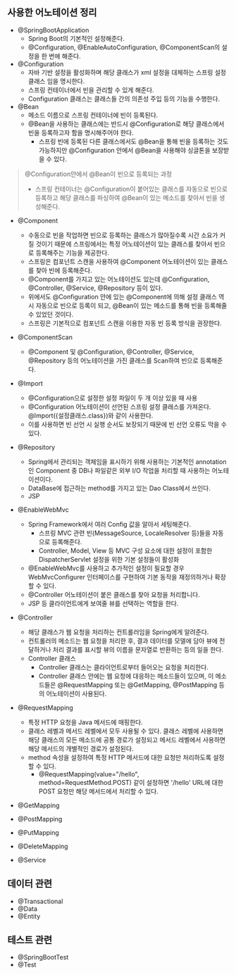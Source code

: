 ## 사용한 어노테이션 정리
- @SpringBootApplication
    - Spring Boot의 기본적인 설정해준다.
    - @Configuration, @EnableAutoConfiguration, @ComponentScan의 설정을 한 번에 해준다.
- @Configuration
    - 자바 기반 설정을 활성화하며 해당 클래스가 xml 설정을 대체하는 스프링 설정 클래스 임을 명시한다.
    - 스프링 컨테이너에서 빈을 관리할 수 있게 해준다.
    - Configuration 클래스는 클래스들 간의 의존성 주입 등의 기능을 수행한다.
- @Bean
    - 메소드 이름으로 스프링 컨테이너에 빈이 등록된다.
    - @Bean을 사용하는 클래스에는 반드시 @Configuration로 해당 클래스에서 빈을 등록하고자 함을 명시해주어야 한다.
        - 스프링 빈에 등록된 다른 클래스에서도 @Bean을 통해 빈을 등록하는 것도 가능하지만 @Configuration 안에서 @Bean을 사용해야 싱글톤을 보장받을 수 있다.

> @Configuration안에서 @Bean이 빈으로 등록되는 과정
> 
> - 스프링 컨테이너는 @Configuration이 붙어있는 클래스를 자동으로 빈으로 등록하고 해당 클래스를 파싱하여 @Bean이 있는 메소드를 찾아서 빈을 생성해준다.
- @Component
    - 수동으로 빈을 작업하면 빈으로 등록하는 클래스가 많아질수록 시간 소요가 커질 것이기 때문에 스프링에서는 특정 어노테이션이 있는 클래스를 찾아서 빈으로 등록해주는 기능을 제공한다.
    - 스프링은 컴포넌트 스캔을 사용하여 @Component 어노테이션이 있는 클래스를 찾아 빈에 등록해준다.
    - @Component를 가지고 있는 어노테이션도 있는데 @Configuration, @Controller, @Service, @Repository 등이 있다.
    - 위에서도 @Configuration 안에 있는 @Component에 의해 설정 클래스 역시 자동으로 빈으로 등록이 되고, @Bean이 있는 메소드를 통해 빈을 등록해줄 수 있었던 것이다.
    - 스프링은 기본적으로 컴포넌트 스캔을 이용한 자동 빈 등록 방식을 권장한다.
- @ComponentScan
    - @Component 및 @Configuration, @Controller, @Service, @Repository 등의 어노테이션을 가진 클래스를 Scan하여 빈으로 등록해준다.
- @Import
    - @Configuration으로 설정한 설정 파일이 두 개 이상 있을 때 사용
    - @Configuration 어노테이션이 선언된 스프링 설정 클래스를 가져온다. @Import({설정클래스.class})와 같이 사용한다.
    - 이를 사용하면 빈 선언 시 실행 순서도 보장되기 때문에 빈 선언 오류도 막을 수 있다.
- @Repository
    - Spring에서 관리되는 객체임을 표시하기 위해 사용하는 기본적인 annotation인 Component 중 DB나 파일같은 외부 I/O 작업을 처리할 때 사용하는 어노테이션이다.
    - DataBase에 접근하는 method를 가지고 있는 Dao Class에서 쓰인다.
    - JSP
- @EnableWebMvc
    - Spring Framework에서 여러 Config 값을 알아서 세팅해준다.
        - 스프링 MVC 관련 빈(MessageSource, LocaleResolver 등)들을 자동으로 등록해준다.
        - Controller, Model, View 등 MVC 구성 요소에 대한 설정이 포함한 DispatcherServlet 설정을 위한 기본 설정들이 활성화
    - @EnableWebMvc를 사용하고 추가적인 설정이 필요할 경우 WebMvcConfigurer 인터페이스를 구현하여 기본 동작을 재정의하거나 확장할 수 있다.
    - @Controller 어노테이션이 붙은 클래스를 찾아 요청을 처리합니다.
    - JSP 등 클라이언트에게 보여줄 뷰를 선택하는 역할을 한다.
- @Controller
    - 해당 클래스가 웹 요청을 처리하는 컨트롤러임을 Spring에게 알려준다.
    - 컨트롤러의 메소드는 웹 요청을 처리한 후, 결과 데이터를 모델에 담아 뷰에 전달하거나 처리 결과를 표시할 뷰의 이름을 문자열로 반환하는 등의 일을 한다.
    - Controller 클래스
        - Controller 클래스는 클라이언트로부터 들어오는 요청을 처리한다.
        - Controller 클래스 안에는 웹 요청에 대응하는 메소드들이 있으며, 이 메소드들은 @RequestMapping 또는 @GetMapping, @PostMapping 등의 어노테이션이 사용된다.
    
- @RequestMapping
    - 특정 HTTP 요청을 Java 메서드에 매핑한다.
    - 클래스 레벨과 메서드 레벨에서 모두 사용될 수 있다. 클래스 레벨에 사용하면 해당 클래스의 모든 메소드에 공통 경로가 설정되고 메서드 레벨에서 사용하면 해당 메서드의 개별적인 경로가 설정된다.
    - method 속성을 설정하여 특정 HTTP 메서드에 대한 요청만 처리하도록 설정할 수 있다.
        - @RequestMapping(value="/hello", method=RequestMethod.POST) 같이 설정하면 '/hello' URL에 대한 POST 요청만 해당 메서드에서 처리할 수 있다.
- @GetMapping
- @PostMapping
- @PutMapping
- @DeleteMapping
- @Service

## 데이터 관련

- @Transactional
- @Data
- @Entity

## 테스트 관련

- @SpringBootTest
- @Test
